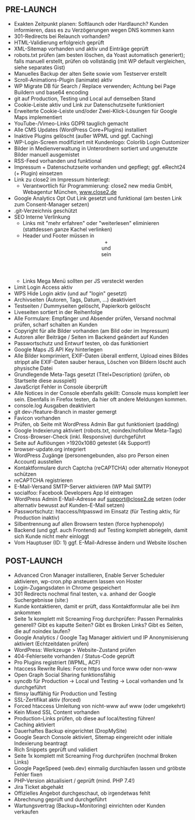 ## PRE-LAUNCH
- Exakten Zeitpunkt planen: Softlaunch oder Hardlaunch? Kunden informieren, dass es zu Verzögerungen wegen DNS kommen kann
- 301-Redirects bei Relaunch vorhanden?
- HTML-Validierung erfolgreich geprüft
- XML-Sitemap vorhanden und aktiv und Einträge geprüft
- robots.txt prüfen (am besten löschen, da Yoast automatisch generiert); falls manuell erstellt, prüfen ob vollständig (mit WP default vergleichen, siehe separates Gist)
- Manuelles Backup der alten Seite sowie vom Testserver erstellt
- Scroll-Animations-Plugin (lanimate) aktiv
- WP Migrate DB für Search / Replace verwenden; Achtung bei Page Buildern und base64 encoding
- git auf Production, Testing und Local auf demselben Stand
- Cookie-Leiste aktiv und Link zur Datenschutzseite funktioniert
- Erweiterte Cookie-Leiste und/oder Zwei-Klick-Lösungen für Google Maps implementiert
- YouTube-/Vimeo-Links GDPR tauglich gemacht
- Alle CMS Updates (WordPress Core+Plugins) installiert
- Inaktive Plugins gelöscht (außer WPML und ggf. Caching)
- WP-Login-Screen modifiziert mit Kundenlogo: Colorlib Login Customizer
- Bilder in Medienverwaltung in Unterordnern sortiert und ungenutzte Bilder manuell ausgemistet
- RSS-Feed vorhanden und funktional
- Impressum + Datenschutzseite vorhanden und gepflegt; ggf. eRecht24 (+ Plugin) einsetzen
- Link zu close2 im Impressum hinterlegt:
  - Verantwortlich für Programmierung: close2 new media GmbH, Webagentur München, www.close2.de
- Google Analytics Opt Out Link gesetzt und funktional (am besten Link zum Consent-Manager setzen)
- .git-Verzeichnis geschützt
- SEO Interne Verlinkung
   - Links mit "mehr erfahren" oder "weiterlesen" eliminieren (stattdessen ganze Kachel verlinken)
   - Header und Footer müssen in <header>+<nav> und <footer> sein
   - Links Mega Menü sollten per JS versteckt werden
- Limit Login Access aktiv
- WPS Hide Login aktiv (und auf "login" gesetzt)
- Archivseiten (Autoren, Tags, Datum, ...) deaktiviert
- Testseiten / Dummyseiten gelöscht, Papierkorb gelöscht
- Liveseiten sortiert in der Reihenfolge
- Alle Formulare: Empfänger und Absender prüfen, Versand nochmal prüfen, scharf schalten an Kunden
- Copyright für alle Bilder vorhanden (am Bild oder im Impressum)
- Autoren aller Beiträge / Seiten im Backend geändert auf Kunden
- Passwortschutz und Entwurf testen, ob das funktioniert
- Google Maps JS API Key hinterlegen
- Alle Bilder komprimiert, EXIF-Daten überall entfernt, Upload eines Bildes strippt alle EXIF-Daten sauber heraus, Löschen von Bildern löscht auch physische Datei
- Grundlegende Meta-Tags gesetzt (Titel+Description) (prüfen, ob Startseite diese ausspielt)
- JavaScript Fehler in Console überprüft
- Alle Notices in der Console ebenfalls gekillt: Console muss komplett leer sein. Ebenfalls in Firefox testen, da hier oft andere Meldungen kommen.
- console.log Ausgaben deaktiviert
- git dev-/feature-Branch in master gemergt
- Favicon vorhanden
- Prüfen, ob Seite mit WordPress Admin Bar gut funktioniert (padding)
- Google Indexierung aktiviert (robots.txt, noindex/nofollow Meta-Tags)
- Cross-Browser-Check (inkl. Responsive) durchgeführt
- Seite auf Auflöungen >1920x1080 getestet (4k Support!)
- browser-update.org integriert
- WordPress Zugänge (personengebunden, also pro Person einen Account) ausstellen
- Kontaktformulare durch Captcha (reCAPTCHA) oder alternativ Honeypot schützen
- reCAPTCHA registrieren
- E-Mail-Versand SMTP-Server aktivieren (WP Mail SMTP)
- socialfoo: Facebook Developers App Id eintragen
- WordPress Admin E-Mail-Adresse auf support@close2.de setzen (oder alternativ bewusst auf Kunden-E-Mail setzen)
- Passwortschutz: htaccess/htpasswd im Einsatz (für Testing aktiv, für Production inaktiv)
- Silbentrennung auf allen Browsern testen (force hyphenopoly)
- Backend (und ggf. auch Frontend) auf Testing komplett abriegeln, damit sich Kunde nicht mehr einloggt
- Vom Hauptuser (ID: 1) ggf. E-Mail-Adresse ändern und Website löschen

## POST-LAUNCH
- Advanced Cron Manager installieren, Enable Server Scheduler aktivieren, wp-cron.php ansteuern lassen von Hoster
- Login-Zugangsdaten in Chrome gespeichert
- 301 Redirects nochmal final testen, v.a. anhand der Google Suchergebnisse (site:)
- Kunde kontaktieren, damit er prüft, dass Kontaktformular alle bei ihm ankommen
- Seite 1x komplett mit Screaming Frog durchprüfen: Passen Permalinks generell? Gibt es kaputte Seiten? Gibt es Broken Links? Gibt es Seiten, die auf noindex laufen?
- Google Analytics / Google Tag Manager aktiviert und IP Anonymisierung aktiviert (Echtzeitdaten prüfen)
- WordPress: Werkzeuge > Website-Zustand prüfen
- 404-Fehlerseite vorhanden / Status-Code geprüft
- Pro Plugins registriert (WPML, ACF)
- htaccess Rewrite Rules: Force https und force www oder non-www
- Open Graph Social Sharing funktionsfähig
- syncdb für Production -> Local und Testing -> Local vorhanden und 1x durchgeführt
- flimsy lauffähig für Production und Testing
- SSL-Zertifikat aktiv (forced)
- Forced htaccess Umleitung von nicht-www auf www (oder umgekehrt)
- Kein Mixed SSL Content vorhanden
- Production-Links prüfen, ob diese auf local/testing führen!
- Caching aktiviert
- Dauerhaftes Backup eingerichtet (DropMySite)
- Google Search Console aktiviert, Sitemap eingereicht oder initiale Indexierung beantragt
- Rich Snippets geprüft und validiert
- Seite 1x komplett mit Screaming Frog durchprüfen (nochmal Broken Links)
- Google PageSpeed (web.dev) einmalig durchlaufen lassen und gröbste Fehler fixen
- PHP-Version aktualisiert / geprüft (mind. PHP 7.4!)
- Jira Ticket abgehakt
- Offizielles Angebot durchgeschaut, ob irgendetwas fehlt
- Abrechnung geprüft und durchgeführt
- Wartungsvertrag (Backup+Monitoring) einrichten oder Kunden verkaufen